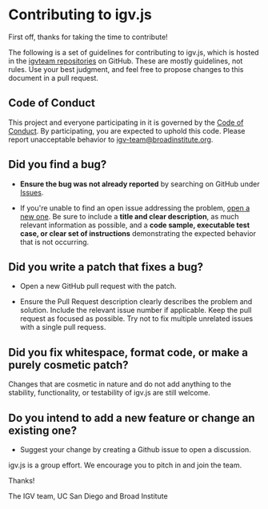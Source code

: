 # Contributing to igv.js

First off, thanks for taking the time to contribute!

The following is a set of guidelines for contributing to igv.js, which is hosted in the [igvteam repositories](https://github.com/igvteam) on GitHub. These are mostly guidelines, not rules. Use your best judgment, and feel free to propose changes to this document in a pull request.

## Code of Conduct

This project and everyone participating in it is governed by the [Code of Conduct](CODE_OF_CONDUCT.md). By participating, you are expected to uphold this code. Please report unacceptable behavior to [igv-team@broadinstitute.org](mailto:igv-team@broadinstitute.org).

## **Did you find a bug?**

* **Ensure the bug was not already reported** by searching on GitHub under [Issues](https://github.com/igvteam/igv.js/issues).

* If you're unable to find an open issue addressing the problem, [open a new one](https://github.com/igvteam/igv.js/issues/new). Be sure to include a **title and clear description**, as much relevant information as possible, and a **code sample, executable test case, or clear set of instructions** demonstrating the expected behavior that is not occurring.

## **Did you write a patch that fixes a bug?**

* Open a new GitHub pull request with the patch.

* Ensure the Pull Request description clearly describes the problem and solution. Include the relevant issue number if applicable.  Keep the pull request as focused as possible.  Try not to fix multiple unrelated issues with a single pull requess.

## **Did you fix whitespace, format code, or make a purely cosmetic patch?**

Changes that are cosmetic in nature and do not add anything to the stability, functionality, or testability of igv.js are still welcome.

## **Do you intend to add a new feature or change an existing one?**

* Suggest your change by creating a Github issue to open a discussion.

igv.js is a group effort. We encourage you to pitch in and join the team.

Thanks!

The IGV team,
UC San Diego and Broad Institute
